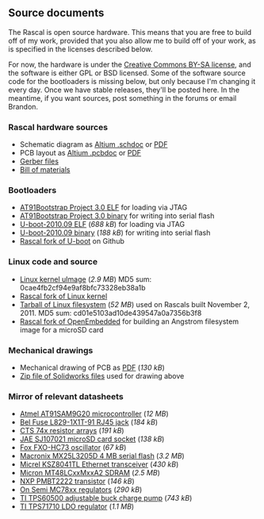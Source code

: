 ## Source documents ##

The Rascal is open source hardware. This means that you are free to build off of my work, provided that you also allow me to build off of your work, as is specified in the licenses described below.

For now, the hardware is under the [Creative Commons BY-SA license][1], and the software is either GPL or BSD licensed. Some of the software source code for the bootloaders is missing below, but only because I'm changing it every day. Once we have stable releases, they'll be posted here. In the meantime, if you want sources, post something in the forums or email Brandon.

### Rascal hardware sources ###
 * Schematic diagram as [Altium .schdoc][2] or [PDF][3]
 * PCB layout as [Altium .pcbdoc][4] or [PDF][5]
 * [Gerber files][6]
 * [Bill of materials][7]

### Bootloaders ###
 * [AT91Bootstrap Project 3.0 ELF][8] for loading via JTAG
 * [AT91Bootstrap Project 3.0 binary][9] for writing into serial flash
 * [U-boot-2010.09 ELF][10] (*688 kB*) for loading via JTAG
 * [U-boot-2010.09 binary][11] (*188 kB*) for writing into serial flash
 * [Rascal fork of U-boot][12] on Github

### Linux code and source ###
 * [Linux kernel uImage][13] (*2.9 MB*) MD5 sum: 0cae4fb2cf94e9af8bfc73328eb38a1b
 * [Rascal fork of Linux kernel][14]
 * [Tarball of Linux filesystem][15] (*52 MB*) used on Rascals built November 2, 2011. MD5 sum: cd01e5103ad10de439547a0a7356b3f8
 * [Rascal fork of OpenEmbedded][16] for building an Angstrom filesystem image for a microSD card

### Mechanical drawings ###
 * Mechanical drawing of PCB as [PDF][17] (*130 kB*)
 * [Zip file of Solidworks files][18] used for drawing above

### Mirror of relevant datasheets ###
 * [Atmel AT91SAM9G20 microcontroller][30] (*12 MB*)
 * [Bel Fuse L829-1X1T-91 RJ45 jack][31] (*184 kB*)
 * [CTS 74x resistor arrays][32] (*191 kB*)
 * [JAE SJ107021 microSD card socket][33] (*138 kB*)
 * [Fox FXO-HC73 oscillator][34] (*67 kB*)
 * [Macronix MX25L3205D 4 MB serial flash][35] (*3.2 MB*)
 * [Micrel KSZ8041TL Ethernet transceiver][36] (*430 kB*)
 * [Micron MT48LCxxMxxA2 SDRAM][37] (*2.5 MB*)
 * [NXP PMBT2222 transistor][38] (*146 kB*)
 * [On Semi MC78xx regulators][39] (*290 kB*)
 * [TI TPS60500 adjustable buck charge pump][40] (*743 kB*)
 * [TI TPS71710 LDO regulator][41] (*1.1 MB*)

[1]: http://creativecommons.org/licenses/by-sa/3.0/us/
[2]: /files/rascal-0.4.schdoc
[3]: /files/rascal-0.4-schematic.pdf
[4]: /files/rascal-0.4.pcbdoc
[5]: /files/rascal-0.4-pcb.pdf
[6]: /files/rascal-0.4-gerbers.zip
[7]: /files/rascal-0.4-bom.xlsx
[8]: /files/boot-rascal-serialflash2sdram.elf
[9]: /files/boot-rascal-serialflash2sdram.bin
[10]: /files/u-boot.elf
[11]: /files/u-boot.bin
[12]: https://github.com/rascalmicro/u-boot-rascal
[13]: /files/linux-2.6.36-rascal-2011-11-02.bin
[14]: https://github.com/rascalmicro/linux-2.6
[15]: /files/rascal-filesystem-2011-11-02.tar.gz
[16]: https://github.com/rascalmicro/openembedded-rascal
[17]: /files/rascal-mechanical-drawing-2010-11-14.pdf
[18]: /files/rascal-mechanical-cad-2010-11-14.zip
[30]: /files/datasheets/Atmel%20AT91SAM9G20%20microcontroller.pdf
[31]: /files/datasheets/Bel%20Fuse%20L829-1X1T-91%20RJ45%20jack.pdf
[32]: /files/datasheets/CTS%2074x%20resistor%20arrays.pdf
[33]: /files/datasheets/JAE%20SJ107021%20microSD%20card%20socket.pdf
[34]: /files/datasheets/Fox%20FXO-HC73%20oscillator.pdf
[35]: /files/datasheets/Macronix%20MX25L3205D%204%20MB%20serial%20flash.pdf
[36]: /files/datasheets/Micrel%20KSZ8041TL%20Ethernet%20transceiver.pdf
[37]: /files/datasheets/Micron%20MT48LCxxMxxA2%20SDRAM.pdf
[38]: /files/datasheets/NXP%20PMBT2222%20transistor.pdf
[39]: /files/datasheets/On%20Semi%20MC78xx%20regulators.pdf
[40]: /files/datasheets/TI%20TPS60500%20adjustable%20buck%20charge%20pump.pdf
[41]: /files/datasheets/TI%20TPS71710%20LDO%20regulator.pdf





